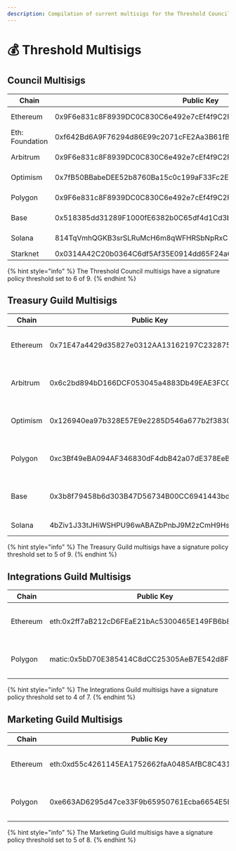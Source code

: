 ```yaml
---
description: Compilation of current multisigs for the Threshold Council and Guilds
---
```


# 💰 Threshold Multisigs

## Council Multisigs



| Chain           | Public Key                                                         | Safe Link                                                                                                                                                                            |
| --------------- | ------------------------------------------------------------------ | ------------------------------------------------------------------------------------------------------------------------------------------------------------------------------------ |
| Ethereum        | 0x9F6e831c8F8939DC0C830C6e492e7cEf4f9C2F5f                         | [https://app.safe.global/home?safe=eth:0x9F6e831c8F8939DC0C830C6e492e7cEf4f9C2F5f](https://app.safe.global/home?safe=eth:0x9F6e831c8F8939DC0C830C6e492e7cEf4f9C2F5f)                 |
| Eth: Foundation | 0xf642Bd6A9F76294d86E99c2071cFE2Aa3B61fBDa                         | [https://app.safe.global/home?safe=eth:0xf642Bd6A9F76294d86E99c2071cFE2Aa3B61fBDa](https://app.safe.global/home?safe=eth:0xf642Bd6A9F76294d86E99c2071cFE2Aa3B61fBDa)                 |
| Arbitrum        | 0x9F6e831c8F8939DC0C830C6e492e7cEf4f9C2F5f                         | [https://app.safe.global/home?safe=arb1:0x9F6e831c8F8939DC0C830C6e492e7cEf4f9C2F5f](https://app.safe.global/home?safe=arb1:0x9F6e831c8F8939DC0C830C6e492e7cEf4f9C2F5f)               |
| Optimism        | 0x7fB50BBabeDEE52b8760Ba15c0c199aF33Fc2EfA                         | [https://app.safe.global/home?safe=oeth:0x7fB50BBabeDEE52b8760Ba15c0c199aF33Fc2EfA](https://app.safe.global/home?safe=oeth:0x7fB50BBabeDEE52b8760Ba15c0c199aF33Fc2EfA)               |
| Polygon         | 0x9F6e831c8F8939DC0C830C6e492e7cEf4f9C2F5f                         | [https://app.safe.global/home?safe=matic:0x9F6e831c8F8939DC0C830C6e492e7cEf4f9C2F5f](https://app.safe.global/home?safe=matic:0x9F6e831c8F8939DC0C830C6e492e7cEf4f9C2F5f)             |
| Base            | 0x518385dd31289F1000fE6382b0C65df4d1Cd3bfC                         | [https://app.safe.global/home?safe=base:0x518385dd31289F1000fE6382b0C65df4d1Cd3bfC](https://app.safe.global/home?safe=base:0x518385dd31289F1000fE6382b0C65df4d1Cd3bfC)               |
| Solana          | 814TqVmhQGKB3srSLRuMcH6m8qWFHRSbNpRxC5Xnador                       | [https://v3.squads.so/owners/M1NVajFvdzNFUHI0VUNpOUJuMmpxNmhjMjdQRVRHWDVkTjZrY3puc1ZUWkQ=](https://v3.squads.so/owners/M1NVajFvdzNFUHI0VUNpOUJuMmpxNmhjMjdQRVRHWDVkTjZrY3puc1ZUWkQ=) |
| Starknet        | 0x0314A42C20b0364C6df5Af35E0914dd65F24a61F3563a8bc2A9D664938f37c4F | N/A (Argent's Multisig)                                                                                                                                                              |

{% hint style="info" %}
The Threshold Council multisigs have a signature policy threshold set to 6 of 9.
{% endhint %}



## Treasury Guild Multisigs



| Chain    | Public Key                                   | Safe Link                                                                                                                                                                |
| -------- | -------------------------------------------- | ------------------------------------------------------------------------------------------------------------------------------------------------------------------------ |
| Ethereum | 0x71E47a4429d35827e0312AA13162197C23287546   | [https://app.safe.global/home?safe=eth:0x71E47a4429d35827e0312AA13162197C23287546](https://app.safe.global/home?safe=eth:0x71E47a4429d35827e0312AA13162197C23287546)     |
| Arbitrum | 0x6c2bd894bD166DCF053045a4883Db49EAE3FC01C   | [https://app.safe.global/home?safe=arb1:0x6c2bd894bD166DCF053045a4883Db49EAE3FC01C](https://app.safe.global/home?safe=arb1:0x6c2bd894bD166DCF053045a4883Db49EAE3FC01C)   |
| Optimism | 0x126940ea97b328E57E9e2285D546a677b2f38300   | [https://app.safe.global/home?safe=oeth:0x126940ea97b328E57E9e2285D546a677b2f38300](https://app.safe.global/home?safe=oeth:0x126940ea97b328E57E9e2285D546a677b2f38300)   |
| Polygon  | 0xc3Bf49eBA094AF346830dF4dbB42a07dE378EeB6   | [https://app.safe.global/home?safe=matic:0xc3Bf49eBA094AF346830dF4dbB42a07dE378EeB6](https://app.safe.global/home?safe=matic:0xc3Bf49eBA094AF346830dF4dbB42a07dE378EeB6) |
| Base     | 0x3b8f79458b6d303B47D56734B00CC6941443bd95   | [https://app.safe.global/home?safe=base:0x3b8f79458b6d303B47D56734B00CC6941443bd95](https://app.safe.global/home?safe=base:0x3b8f79458b6d303B47D56734B00CC6941443bd95)   |
| Solana   | 4bZiv1J33tJHiWSHPU96wABAZbPnbJ9M2zCmH9Hs12SW | [https://app.realms.today/dao/4bZiv1J33tJHiWSHPU96wABAZbPnbJ9M2zCmH9Hs12SW](https://app.realms.today/dao/4bZiv1J33tJHiWSHPU96wABAZbPnbJ9M2zCmH9Hs12SW)                   |

{% hint style="info" %}
The Treasury Guild multisigs have a signature policy threshold set to 5 of 9.
{% endhint %}

## Integrations Guild Multisigs



| Chain    | Public Key                                       | Safe Link                                                                                                                                                                |
| -------- | ------------------------------------------------ | ------------------------------------------------------------------------------------------------------------------------------------------------------------------------ |
| Ethereum | eth:0x2ff7aB212cD6FEaE21bAc5300465E149FB6b85a9   | [https://app.safe.global/home?safe=eth:0x2ff7aB212cD6FEaE21bAc5300465E149FB6b85a9](https://app.safe.global/home?safe=eth:0x2ff7aB212cD6FEaE21bAc5300465E149FB6b85a9)     |
| Polygon  | matic:0x5bD70E385414C8dCC25305AeB7E542d8FC70e667 | [https://app.safe.global/home?safe=matic:0x5bD70E385414C8dCC25305AeB7E542d8FC70e667](https://app.safe.global/home?safe=matic:0x5bD70E385414C8dCC25305AeB7E542d8FC70e667) |

{% hint style="info" %}
The Integrations Guild multisigs have a signature policy threshold set to 4 of 7.
{% endhint %}

## Marketing Guild Multisigs



| Chain    | Public Key                                     | Safe Link                                                                                                                                                                |
| -------- | ---------------------------------------------- | ------------------------------------------------------------------------------------------------------------------------------------------------------------------------ |
| Ethereum | eth:0xd55c4261145EA1752662faA0485AfBC8C431b0CA | [https://app.safe.global/home?safe=eth:0xd55c4261145EA1752662faA0485AfBC8C431b0CA](https://app.safe.global/home?safe=eth:0xd55c4261145EA1752662faA0485AfBC8C431b0CA)     |
| Polygon  | 0xe663AD6295d47ce33F9b65950761Ecba6654E5E8     | [https://app.safe.global/home?safe=matic:0xe663AD6295d47ce33F9b65950761Ecba6654E5E8](https://app.safe.global/home?safe=matic:0xe663AD6295d47ce33F9b65950761Ecba6654E5E8) |

{% hint style="info" %}
The Marketing Guild multisigs have a signature policy threshold set to 5 of 8.
{% endhint %}

